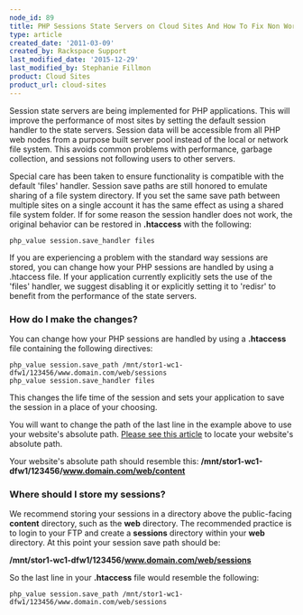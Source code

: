 ```yaml
---
node_id: 89
title: PHP Sessions State Servers on Cloud Sites And How To Fix Non Working PHP Sessions
type: article
created_date: '2011-03-09'
created_by: Rackspace Support
last_modified_date: '2015-12-29'
last_modified_by: Stephanie Fillmon
product: Cloud Sites
product_url: cloud-sites
---
```


Session state servers are being implemented for PHP applications. This
will improve the performance of most sites by setting the default
session handler to the state servers. Session data will be accessible
from all PHP web nodes from a purpose built server pool instead of the
local or network file system. This avoids common problems with
performance, garbage collection, and sessions not following users to
other servers.

Special care has been taken to ensure functionality is compatible with
the default 'files' handler. Session save paths are still honored to
emulate sharing of a file system directory. If you set the same save
path between multiple sites on a single account it has the same effect
as using a shared file system folder. If for some reason the session
handler does not work, the original behavior can be restored in
**.htaccess** with the following:

    php_value session.save_handler files

If you are experiencing a problem with the standard way sessions are
stored, you can change how your PHP sessions are handled by using a
.htaccess file. If your application currently explicitly sets the use of
the 'files' handler, we suggest disabling it  or explicitly setting it
to 'redisr' to benefit from the performance of the state servers.

### How do I make the changes?

You can change how your PHP sessions are handled by using a **.htaccess**
file containing the following directives:

    php_value session.save_path /mnt/stor1-wc1-dfw1/123456/www.domain.com/web/sessions
    php_value session.save_handler files

This changes the life time of the session and sets your application to
save the session in a place of your choosing.

You will want to change the path of the last line in the example above
to use your website's absolute path. [Please see this article](/how-to/locate-the-linux-path-for-your-cloud-sites-website)
to locate your website's absolute path.

Your website's absolute path should resemble this:
**/mnt/stor1-wc1-dfw1/123456/www.domain.com/web/content**

### Where should I store my sessions?

We recommend storing your sessions in a directory above the
public-facing **content** directory, such as the **web** directory. The
recommended practice is to login to your FTP and create a **sessions**
directory within your **web** directory. At this point your session save
path should be:

**/mnt/stor1-wc1-dfw1/123456/www.domain.com/web/sessions**

So the last line in your **.htaccess** file would resemble the following:

    php_value session.save_path /mnt/stor1-wc1-dfw1/123456/www.domain.com/web/sessions

